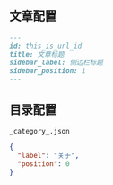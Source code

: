 ## 文章配置

```markdown
---
id: this_is_url_id
title: 文章标题
sidebar_label: 侧边栏标题
sidebar_position: 1
---
```



## 目录配置

`_category_.json`

```json
{
  "label": "关于",
  "position": 0
}
```

